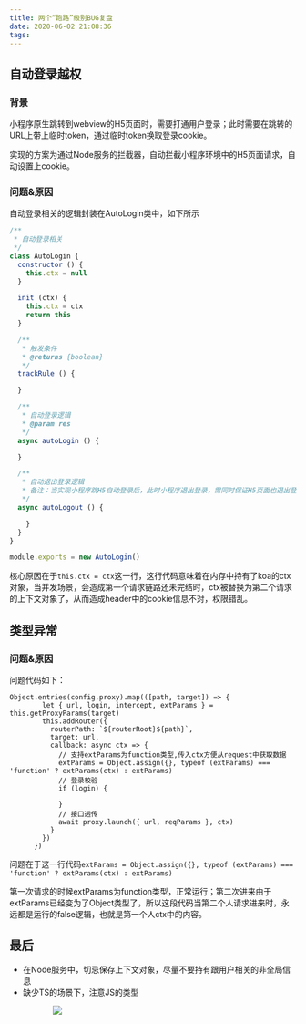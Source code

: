 ```yaml
---
title: 两个“跑路”级别BUG复盘
date: 2020-06-02 21:08:36
tags:
---
```

## 自动登录越权

### 背景
小程序原生跳转到webview的H5页面时，需要打通用户登录；此时需要在跳转的URL上带上临时token，通过临时token换取登录cookie。

实现的方案为通过Node服务的拦截器，自动拦截小程序环境中的H5页面请求，自动设置上cookie。

### 问题&原因

自动登录相关的逻辑封装在AutoLogin类中，如下所示
```javascript
/**
 * 自动登录相关
 */
class AutoLogin {
  constructor () {
    this.ctx = null
  }

  init (ctx) {
    this.ctx = ctx
    return this
  }

  /**
   * 触发条件
   * @returns {boolean}
   */
  trackRule () {

  }

  /**
   * 自动登录逻辑
   * @param res
   */
  async autoLogin () {

  }

  /**
   * 自动退出登录逻辑
   * 备注：当实现小程序跳H5自动登录后，此时小程序退出登录，需同时保证H5页面也退出登录
   */
  async autoLogout () {

    }
  }
}

module.exports = new AutoLogin()

```

核心原因在于`this.ctx = ctx`这一行，这行代码意味着在内存中持有了koa的ctx对象，当并发场景，会造成第一个请求链路还未完结时，ctx被替换为第二个请求的上下文对象了，从而造成header中的cookie信息不对，权限错乱。


## 类型异常

### 问题&原因

问题代码如下：
```javascripit
Object.entries(config.proxy).map(([path, target]) => {
        let { url, login, intercept, extParams } = this.getProxyParams(target)
        this.addRouter({
          routerPath: `${routerRoot}${path}`,
          target: url,
          callback: async ctx => {
            // 支持extParams为function类型,传入ctx方便从request中获取数据
            extParams = Object.assign({}, typeof (extParams) === 'function' ? extParams(ctx) : extParams)
            // 登录校验
            if (login) {

            }
            // 接口透传
            await proxy.launch({ url, reqParams }, ctx)
          }
        })
      })
```

问题在于这一行代码`extParams = Object.assign({}, typeof (extParams) === 'function' ? extParams(ctx) : extParams)`


第一次请求的时候extParams为function类型，正常运行；第二次进来由于extParams已经变为了Object类型了，所以这段代码当第二个人请求进来时，永远都是运行的false逻辑，也就是第一个人ctx中的内容。


## 最后

- 在Node服务中，切忌保存上下文对象，尽量不要持有跟用户相关的非全局信息
- 缺少TS的场景下，注意JS的类型


<div style="width:70%;margin:auto">
<img src='http://muchstudy.com/2020/04/04/%E8%81%8A%E8%81%8A%E4%B8%80%E7%BA%BF%E5%BC%80%E5%8F%91%E7%9A%84%E5%9F%BA%E6%9C%AC%E7%B4%A0%E5%85%BB/%E5%85%AC%E4%BC%97%E5%8F%B7%E4%BA%8C%E7%BB%B4%E7%A0%81.gif'>
</div>
